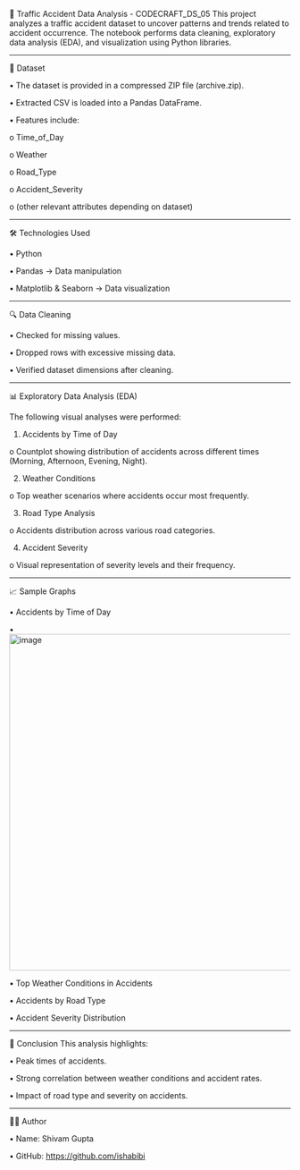 
🚦 Traffic Accident Data Analysis - CODECRAFT_DS_05
This project analyzes a traffic accident dataset to uncover patterns and trends related to accident occurrence. The notebook performs data cleaning, exploratory data analysis (EDA), and visualization using Python libraries.
________________________________________
📁 Dataset

•	The dataset is provided in a compressed ZIP file (archive.zip).

•	Extracted CSV is loaded into a Pandas DataFrame.


•	Features include:

o	Time_of_Day

o	Weather

o	Road_Type

o	Accident_Severity

o	(other relevant attributes depending on dataset)
________________________________________
🛠️ Technologies Used


•	Python

•	Pandas → Data manipulation

•	Matplotlib & Seaborn → Data visualization

________________________________________
🔍 Data Cleaning

•	Checked for missing values.

•	Dropped rows with excessive missing data.

•	Verified dataset dimensions after cleaning.
________________________________________
📊 Exploratory Data Analysis (EDA)

The following visual analyses were performed:

1.	Accidents by Time of Day

o	Countplot showing distribution of accidents across different times (Morning, Afternoon, Evening, Night).

2.	Weather Conditions

o	Top weather scenarios where accidents occur most frequently.

3.	Road Type Analysis

o	Accidents distribution across various road categories.

4.	Accident Severity


o	Visual representation of severity levels and their frequency.

________________________________________
📈 Sample Graphs

•	Accidents by Time of Day

•	 <img width="925" height="602" alt="image" src="https://github.com/user-attachments/assets/12cb605f-0f80-44b5-8ae4-ed7b7d4eb6bf" />



•	Top Weather Conditions in Accidents

•	Accidents by Road Type

•	Accident Severity Distribution

________________________________________

📌 Conclusion
This analysis highlights:

•	Peak times of accidents.

•	Strong correlation between weather conditions and accident rates.

•	Impact of road type and severity on accidents.
________________________________________
👨‍💻 Author

•	Name: Shivam Gupta

•	GitHub: https://github.com/ishabibi



